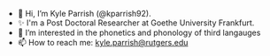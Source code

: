 - 👋 Hi, I’m Kyle Parrish (@kparrish92).
- ✨ I'm a Post Doctoral Researcher at Goethe University Frankfurt.
- 👀 I’m interested in the phonetics and phonology of third langauges 
- 📫 How to reach me: kyle.parrish@rutgers.edu

<!---
kparrish92/kparrish92 is a ✨ special ✨ repository because its `README.md` (this file) appears on your GitHub profile.
You can click the Preview link to take a look at your changes.
--->
